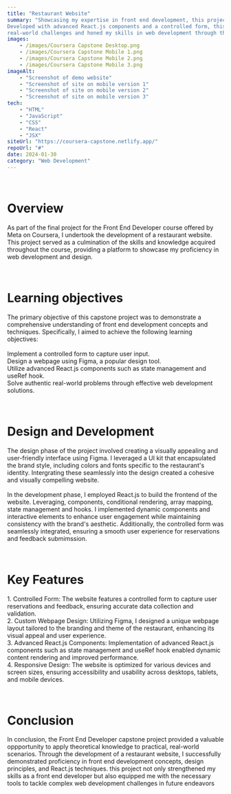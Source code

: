 ```yaml
---
title: "Restaurant Website"
summary: "Showcasing my expertise in front end development, this project serves as the capstone of my Coursera Front End Developer course by Meta.
Developed with advanced React.js components and a controlled form, this restaurant website bpasts a custom design created in Figma. Explore how I tackled 
real-world challenges and honed my skills in web development through this immersive project"
images: 
    - /images/Coursera Capstone Desktop.png
    - /images/Coursera Capstone Mobile 1.png
    - /images/Coursera Capstone Mobile 2.png
    - /images/Coursera Capstone Mobile 3.png
imageAlt: 
    - "Screenshot of demo website"
    - "Screenshot of site on mobile version 1"
    - "Screenshot of site on mobile version 2"
    - "Screenshot of site on mobile version 3"
tech: 
    - "HTML"
    - "JavaScript"
    - "CSS"
    - "React"
    - "JSX"
siteUrl: "https://coursera-capstone.netlify.app/"
repoUrl: "#"
date: 2024-01-30
category: "Web Development" 
---
```


<br>
<h1>Overview</h1>
<p>As part of the final project for the Front End Developer course offered by Meta on Coursera, I undertook the development of a restaurant website. This project served as a culmination of the skills
and knowledge acquired throughout the course, providing a platform to showcase my proficiency in web development and design.</p>
<br>
<h1> Learning <span>objectives</span></h1>
<p>The primary objective of this capstone project was to demonstrate a comprehensive understanding of front end development concepts and techniques. Specifically, I aimed to achieve the following learning objectives: <br><br> Implement a controlled form to capture user input. <br>Design a webpage using Figma, a popular design tool. <br>Utilize advanced React.js components such as state management and useRef hook. <br>Solve authentic real-world problems through effective web development solutions.</p>

<br>
<h1> Design and <span>Development</span></h1>
<p>The design phase of the project involved creating a visually appealing and user-friendly interface using Figma. I leveraged a UI kit that encapsulated the brand style, including colors and fonts specific to the restaurant's identity. Intergrating these seamlessly into the design created a cohesive and visually compelling website.
<br>
<br>
In the development phase, I employed React.js to build the frontend of the website. Leveraging, components, conditional rendering, array mapping, state management and hooks. I implemented dynamic components and interactive elements to enhance user engagement while maintaining consistency with the brand's aesthetic. Additionally, the controlled form was seamlessly integrated, ensuring a smooth user experience for reservations and feedback submimssion.
</p>
<br>
<h1>Key <span>Features</span></h1>
<p>1. Controlled Form: The website features a controlled form to capture user reservations and feedback, ensuring accurate data collection and validation. <br>2. Custom Webpage Design: Utilizing Figma, I designed a unique webpage layout tailored to the branding and theme of the restaurant, enhancing its visual appeal and user experience. <br>3. Advanced React.js Components: Implementation of advanced React.js components such as state management and useRef hook enabled dynamic content rendering and improved performance.<br>4. Responsive Design: The website is optimized for various devices and screen sizes, ensuring accessibility and usability across desktops, tablets, and mobile devices.</p>
<br>
<h1>Conclusion</h1>
<p>In conclusion, the Front End Developer capstone project provided a valuable oppportunity to apply theoretical knowledge to practical, real-world scenarios. Through the development of a restaurant website, I successfully demonstrated proficiency in front end development concepts, design principles, and React.js techniques. this project not only strengthened my skills as a front end developer but also equipped me with the necessary tools to tackle complex web development challenges in future endeavors</p>